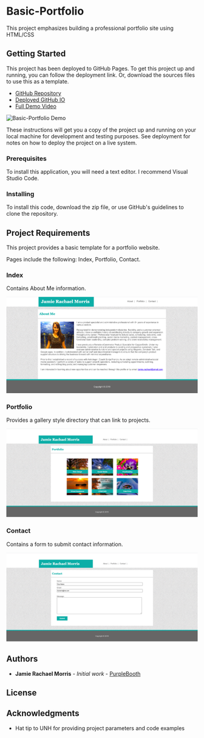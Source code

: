 # Basic-Portfolio

This project emphasizes building a professional portfolio site using HTML/CSS

## Getting Started

This project has been deployed to GitHub Pages. To get this project up and running, you can follow the deployment link. Or, download the sources files to use this as a template.

* [GitHub Repository](https://github.com/jamierachael/Basic-Portfolio/)
* [Deployed GitHub IO](https://jamierachael.github.io/Basic-Portfolio/)
* [Full Demo Video](https://drive.google.com/file/d/1IWdYEIIzhd03a0a5fA7gwH2V2at-nsyq/view)


![Basic-Portfolio Demo](assets/demo/demo.gif)


These instructions will get you a copy of the project up and running on your local machine for development and testing purposes. See deployment for notes on how to deploy the project on a live system.

### Prerequisites

To install this application, you will need a text editor. I recommend Visual Studio Code. 

### Installing

To install this code, download the zip file, or use GitHub's guidelines to clone the repository. 


## Project Requirements 

This project provides a basic template for a portfolio website. 

Pages include the following: Index, Portfolio, Contact. 

### Index

Contains About Me information.

![](assets/images/index.PNG)

### Portfolio

Provides a gallery style directory that can link to projects. 

![](assets/images/portfolio.PNG)

### Contact

Contains a form to submit contact information. 

![](assets/images/contact.PNG)

## Authors

* **Jamie Rachael Morris** - *Initial work* - [PurpleBooth](https://github.com/jamierachael)

## License

## Acknowledgments

* Hat tip to UNH for providing project parameters and code examples


